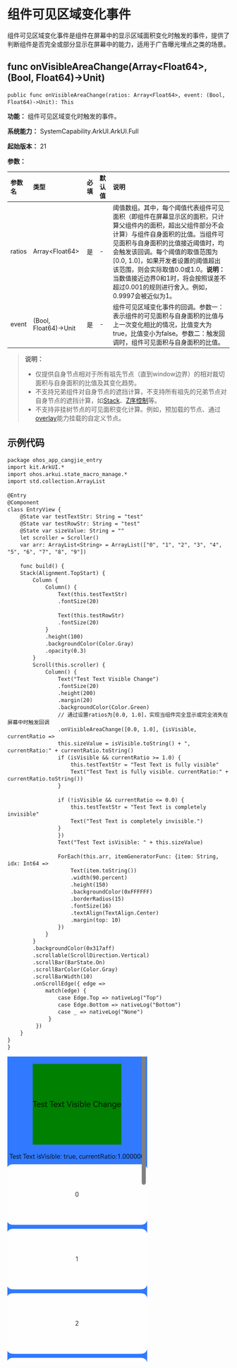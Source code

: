 # 组件可见区域变化事件

组件可见区域变化事件是组件在屏幕中的显示区域面积变化时触发的事件，提供了判断组件是否完全或部分显示在屏幕中的能力，适用于广告曝光埋点之类的场景。

## func onVisibleAreaChange(Array\<Float64>, (Bool, Float64)->Unit)

```cangjie
public func onVisibleAreaChange(ratios: Array<Float64>, event: (Bool, Float64)->Unit): This
```

**功能：** 组件可见区域变化时触发的事件。

**系统能力：** SystemCapability.ArkUI.ArkUI.Full

**起始版本：** 21

**参数：**

|参数名|类型|必填|默认值|说明|
|:---|:---|:---|:---|:---|
|ratios|Array\<Float64>|是|-|阈值数组。其中，每个阈值代表组件可见面积（即组件在屏幕显示区的面积，只计算父组件内的面积，超出父组件部分不会计算）与组件自身面积的比值。当组件可见面积与自身面积的比值接近阈值时，均会触发该回调。每个阈值的取值范围为[0.0, 1.0]，如果开发者设置的阈值超出该范围，则会实际取值0.0或1.0。**说明：** 当数值接近边界0和1时，将会按照误差不超过0.001的规则进行舍入。例如，0.9997会被近似为1。|
|event|(Bool, Float64)->Unit|是|-|组件可见区域变化事件的回调。参数一：表示组件的可见面积与自身面积的比值与上一次变化相比的情况，比值变大为true，比值变小为false。参数二：触发回调时，组件可见面积与自身面积的比值。|

> **说明：**
>
> - 仅提供自身节点相对于所有祖先节点（直到window边界）的相对裁切面积与自身面积的比值及其变化趋势。
> - 不支持兄弟组件对自身节点的遮挡计算，不支持所有祖先的兄弟节点对自身节点的遮挡计算，如[Stack](../../../Dev_Guide/source_zh_cn/arkui-cj/cj-layout-development-stack-layout.md#层叠布局-stack)、[Z序控制](../../../Dev_Guide/source_zh_cn/arkui-cj/cj-layout-development-stack-layout.md#z序控制)等。
> - 不支持非挂树节点的可见面积变化计算。例如，预加载的节点、通过[overlay](./cj-universal-attribute-overlay.md#func-overlaystring-alignment-contentoffset)能力挂载的自定义节点。

## 示例代码

<!-- run -->

```cangjie
package ohos_app_cangjie_entry
import kit.ArkUI.*
import ohos.arkui.state_macro_manage.*
import std.collection.ArrayList

@Entry
@Component
class EntryView {
    @State var testTextStr: String = "test"
    @State var testRowStr: String = "test"
    @State var sizeValue: String = ""
    let scroller = Scroller()
    var arr: ArrayList<String> = ArrayList(["0", "1", "2", "3", "4", "5", "6", "7", "8", "9"])

    func build() {
    Stack(Alignment.TopStart) {
        Column {
            Column() {
                Text(this.testTextStr)
                .fontSize(20)

                Text(this.testRowStr)
                .fontSize(20)
            }
            .height(100)
            .backgroundColor(Color.Gray)
            .opacity(0.3)
        }
        Scroll(this.scroller) {
            Column() {
                Text("Test Text Visible Change")
                .fontSize(20)
                .height(200)
                .margin(20)
                .backgroundColor(Color.Green)
                // 通过设置ratios为[0.0, 1.0]，实现当组件完全显示或完全消失在屏幕中时触发回调
                .onVisibleAreaChange([0.0, 1.0], {isVisible, currentRatio =>
                this.sizeValue = isVisible.toString() + ", currentRatio:" + currentRatio.toString()
                if (isVisible && currentRatio >= 1.0) {
                    this.testTextStr = "Test Text is fully visible"
                    Text("Test Text is fully visible. currentRatio:" + currentRatio.toString())
                }

                if (!isVisible && currentRatio <= 0.0) {
                    this.testTextStr = "Test Text is completely invisible"
                    Text("Test Text is completely invisible.")
                }
                })
                Text("Test Text isVisible: " + this.sizeValue)

                ForEach(this.arr, itemGeneratorFunc: {item: String, idx: Int64 =>
                    Text(item.toString())
                    .width(90.percent)
                    .height(150)
                    .backgroundColor(0xFFFFFF)
                    .borderRadius(15)
                    .fontSize(16)
                    .textAlign(TextAlign.Center)
                    .margin(top: 10)
                })
            }
        }
        .backgroundColor(0x317aff)
        .scrollable(ScrollDirection.Vertical)
        .scrollBar(BarState.On)
        .scrollBarColor(Color.Gray)
        .scrollBarWidth(10)
        .onScrollEdge({ edge =>
            match(edge) {
                case Edge.Top => nativeLog("Top")
                case Edge.Bottom => nativeLog("Bottom")
                case _ => nativeLog("None")
             }
         })
    }
}
}
```

![uni_visible_area_change](figures/uni_visible_area_change.gif)

